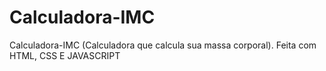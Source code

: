 # Calculadora-IMC
Calculadora-IMC (Calculadora que calcula sua massa corporal). Feita com HTML, CSS E JAVASCRIPT
